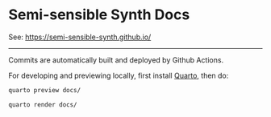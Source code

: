 # Semi-sensible Synth Docs

See: https://semi-sensible-synth.github.io/

----

Commits are automatically built and deployed by Github Actions.

For developing and previewing locally, first install [Quarto](https://quarto.org/), then do:

```bash
quarto preview docs/

quarto render docs/
```